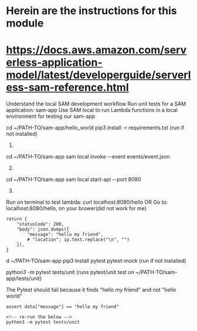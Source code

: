 # Herein are the instructions for this module 

# https://docs.aws.amazon.com/serverless-application-model/latest/developerguide/serverless-sam-reference.html

<!-- Module goals -->
Understand the local SAM development workflow
Run unit tests for a SAM application: sam-app
Use SAM local to run Lambda functions in a local environment for testing our sam-app

<!-- install dependencies -->

cd ~/PATH-TO/sam-app/hello_world
pip3 install -r requirements.txt  (run if not installed)

<!-- Run locally -->
1.
cd ~/PATH-TO/sam-app
sam local invoke --event events/event.json

2.
cd ~/PATH-TO/sam-app
sam local start-api --port 8080

3.
Run on terminal to test lambda: curl localhost:8080/hello
        OR
Go to: localhost:8080/hello, on your brower(did not work for me)

<!-- make changes to python code and repeat 'Run locally" step 3 -->
<!-- new lambda return statement -->
    return {
        "statusCode": 200,
        "body": json.dumps({
            "message": "hello my friend",
            # "location": ip.text.replace("\n", "")
        }),
    }


<!-- Run unit test -->
d ~/PATH-TO/sam-app
pip3 install pytest pytest-mock (run if not installed)

python3 -m pytest tests/unit (runs pytest/unit test on ~/PATH-TO/sam-app/tests/unit)

The Pytest should fail because it finds "hello my friend" and not "hello world"

<!-- Change the unit test in test_handler.py to include the below -->
    assert data["message"] == "hello my friend"

    <!-- re-run the below -->
    python3 -m pytest tests/unit